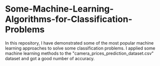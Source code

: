 # Some-Machine-Learning-Algorithms-for-Classification-Problems
In this repository, I have demonstrated some of the most popular machine learning approaches to solve some classification problems. I applied some machine learning methods to the "camera_prices_prediction_dataset.csv" dataset and got a good number of accuracy.
